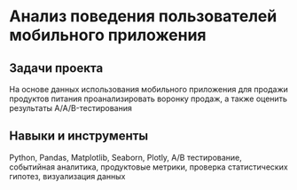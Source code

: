 # Анализ поведения пользователей мобильного приложения




## Задачи проекта

На основе данных использования мобильного приложения для продажи продуктов питания проанализировать воронку продаж, а также оценить результаты A/A/B-тестирования

## Навыки и инструменты

Python, Pandas, Matplotlib, Seaborn, Plotly, A/B тестирование, событийная аналитика, продуктовые метрики, проверка статистических гипотез, визуализация данных